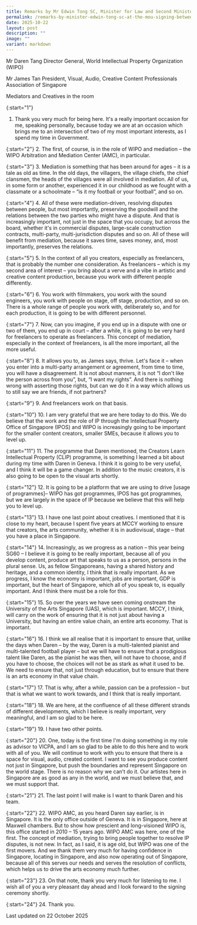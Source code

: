 ```yaml
---
title: Remarks by Mr Edwin Tong SC, Minister for Law and Second Minister for Home Affairs, at the MoU Signing between WIPO AND VICPA
permalink: /remarks-by-minister-edwin-tong-sc-at-the-mou-signing-between-wipo-and-vicpa/
date: 2025-10-22
layout: post
description: ""
image: ""
variant: markdown
---
```

Mr Daren Tang
Director General, World Intellectual Property Organization (WIPO)

Mr James Tan
President, Visual, Audio, Creative Content Professionals Association of Singapore

Mediators and Creatives in the room

{:start="1"}
1.	Thank you very much for being here. It's a really important occasion for me, speaking personally, because today we are at an occasion which brings me to an intersection of two of my most important interests, as I spend my time in Government.

{:start="2"}
2.	The first, of course, is in the role of WIPO and mediation – the WIPO Arbitration and Mediation Center (AMC), in particular. 

{:start="3"}
3.	Mediation is something that has been around for ages – it is a tale as old as time. In the old days, the villagers, the village chiefs, the chief clansmen, the heads of the villages were all involved in mediation. All of us, in some form or another, experienced it in our childhood as we fought with a classmate or a schoolmate – “is it my football or your football”, and so on. 

{:start="4"}
4.	All of these were mediation-driven, resolving disputes between people, but most importantly, preserving the goodwill and the relations between the two parties who might have a dispute. And that is increasingly important, not just in the space that you occupy, but across the board, whether it's in commercial disputes, large-scale construction contracts, multi-party, multi-jurisdiction disputes and so on. All of these will benefit from mediation, because it saves time, saves money, and, most importantly, preserves the relations.

{:start="5"}
5.	In the context of all you creators, especially as freelancers, that is probably the number one consideration. As freelancers – which is my second area of interest – you bring about a verve and a vibe in artistic and creative content production, because you work with different people differently.

{:start="6"}
6.	You work with filmmakers, you work with the sound engineers, you work with people on stage, off stage, production, and so on. There is a whole range of people you work with, deliberately so, and for each production, it is going to be with different personnel.

{:start="7"}
7.	Now, can you imagine, if you end up in a dispute with one or two of them, you end up in court – after a while, it is going to be very hard for freelancers to operate as freelancers. This concept of mediation, especially in the context of freelancers, is all the more important, all the more useful.

{:start="8"}
8.	It allows you to, as James says, thrive. Let's face it – when you enter into a multi-party arrangement or agreement, from time to time, you will have a disagreement. It is not about manners, it is not “I don't like the person across from you”, but, “I want my rights”. And there is nothing wrong with asserting those rights, but can we do it in a way which allows us to still say we are friends, if not partners? 

{:start="9"}
9.	And freelancers work on that basis.

{:start="10"}
10.	I am very grateful that we are here today to do this. We do believe that the work and the role of IP through the Intellectual Property Office of Singapore (IPOS) and WIPO is increasingly going to be important for the smaller content creators, smaller SMEs, because it allows you to level up.

{:start="11"}
11.	The programme that Daren mentioned, the Creators Learn Intellectual Property (CLIP) programme, is something I learned a bit about during my time with Daren in Geneva. I think it is going to be very useful, and I think it will be a game changer. In addition to the music creators, it is also going to be open to the visual arts shortly.

{:start="12"}
12.	It is going to be a platform that we are using to drive [usage of programmes]– WIPO has got programmes, IPOS has got programmes, but we are largely in the space of IP because we believe that this will help you to level up.

{:start="13"}
13.	I have one last point about creatives. I mentioned that it is close to my heart, because I spent five years at MCCY working to ensure that creators, the arts community, whether it is in audiovisual, stage – that you have a place in Singapore.

{:start="14"}
14.	Increasingly, as we progress as a nation – this year being SG60 – I believe it is going to be really important, because all of you develop content, produce art that speaks to us as a person, persons in the plural sense. Us, as fellow Singaporeans, having a shared history and heritage, and a common identity, I think that is really important. As we progress, I know the economy is important, jobs are important, GDP is important, but the heart of Singapore, which all of you speak to, is equally important. And I think there must be a role for this.

{:start="15"}
15.	So over the years we have seen coming onstream the University of the Arts Singapore (UAS), which is important. MCCY, I think, will carry on the work of ensuring that it is not just about having a University, but having an entire value chain, an entire arts economy. That is important.

{:start="16"}
16.	I think we all realise that it is important to ensure that, unlike the days when Daren – by the way, Daren is a multi-talented pianist and multi-talented football player – but we will have to ensure that a prodigious talent like Daren, as the pianist he was then, will not have to choose, and if you have to choose, the choices will not be as stark as what it used to be. We need to ensure that, not just through education, but to ensure that there is an arts economy in that value chain.

{:start="17"}
17.	That is why, after a while, passion can be a profession – but that is what we want to work towards, and I think that is really important.

{:start="18"}
18.	We are here, at the confluence of all these different strands of different developments, which I believe is really important, very meaningful, and I am so glad to be here.

{:start="19"}
19.	I have two other points.

{:start="20"}
20.	One, today is the first time I'm doing something in my role as advisor to VICPA, and I am so glad to be able to do this here and to work with all of you. We will continue to work with you to ensure that there is a space for visual, audio, created content. I want to see you produce content not just in Singapore, but push the boundaries and represent Singapore on the world stage. There is no reason why we can’t do it. Our artistes here in Singapore are as good as any in the world, and we must believe that, and we must support that.

{:start="21"}
21.	The last point I will make is I want to thank Daren and his team. 

{:start="22"}
22.	WIPO AMC, as you heard Daren say earlier, is in Singapore. It is the only office outside of Geneva. It is in Singapore, here at Maxwell chambers. But to show how prescient and long-visioned WIPO is, this office started in 2010 – 15 years ago. WIPO AMC was here, one of the first. The concept of mediation, trying to bring people together to resolve IP disputes, is not new. In fact, as I said, it is age old, but WIPO was one of the first movers. And we thank them very much for having confidence in Singapore, locating in Singapore, and also now operating out of Singapore, because all of this serves our needs and serves the resolution of conflicts, which helps us to drive the arts economy much further.

{:start="23"}
23.	On that note, thank you very much for listening to me. I wish all of you a very pleasant day ahead and I look forward to the signing ceremony shortly. 

{:start="24"}
24.	Thank you.


<p class="right-side-updated">Last updated on 22 October 2025</p>
